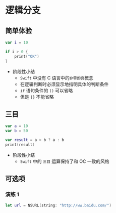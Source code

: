 # 逻辑分支

## 简单体验

```swift
var i = 10

if i > 0 {
    print("OK")
}
```

* 阶段性小结
    * `Swift` 中没有 C 语言中的`非零即真`概念
    * 在逻辑判断时必须显示地指明具体的判断条件
    * `if` 语句条件的 `()` 可以省略
    * 但是 `{}` 不能省略
    
## 三目

```swift
var a = 10
var b = 50

var result = a > b ? a : b
print(result)
```

* 阶段性小结
    * `Swift` 中的 `三目` 运算保持了和 OC 一致的风格

## 可选项

### 演练 1
```swift
let url = NSURL(string: "http://ww.baidu.com/")
